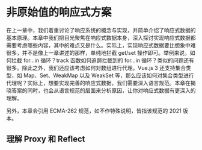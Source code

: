 # 非原始值的响应式方案

在上一章中，我们着重讨论了响应系统的概念与实现，并简单介绍了响应式数据的基本原理。本章中我们把目光聚焦在响应式数据本身，深入探讨实现响应式数据都需要考虑哪些内容，其中的难点又是什么。实际上，实现响应式数据要比想象中难很多，并不是像上一章讲述的那样，单纯地拦截 get/set 操作即可。举例来说，如何拦截
for...in 循环？track 函数如何追踪拦截到的 for...in 循环？类似的问题还有很多。除此之外，我们还应该考虑如何对数组进行代理。Vue.js 3 还支持集合类型，如 Map、Set、WeakMap 以及 WeakSet 等，那么应该如何对集合类型进行代理呢？实际上，想要实现完善的响应式数据，我们需要深入语言规范。本章在揭晓答案的同时，也会从语言规范的层面来分析原因，让你对响应式数据有更深入的理解。

另外，本章会引用 ECMA-262 规范，如不作特殊说明，皆指该规范的 2021 版本。

## 理解 Proxy 和 Reflect
